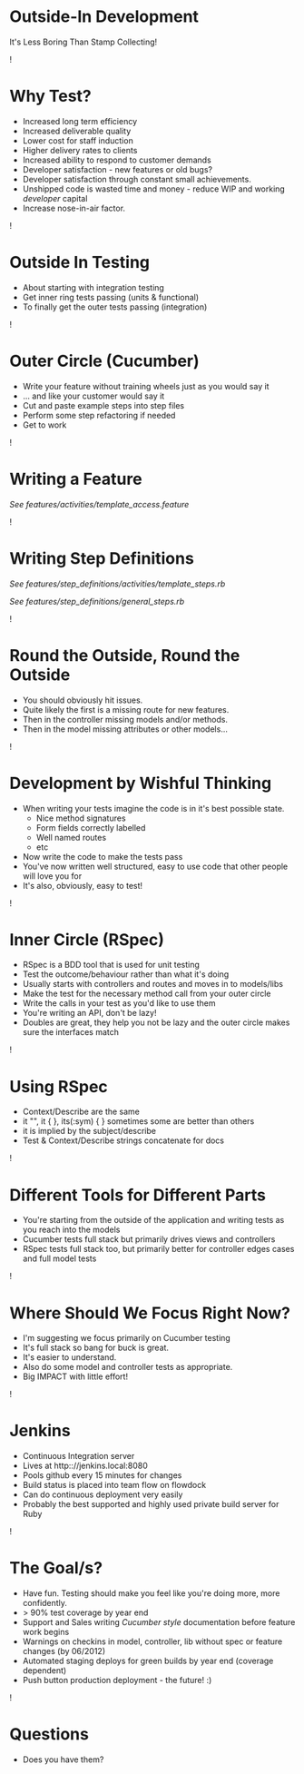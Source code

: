 # Outside-In Development

It's Less Boring Than Stamp Collecting!

!

# Why Test?

* Increased long term efficiency
* Increased deliverable quality
* Lower cost for staff induction
* Higher delivery rates to clients
* Increased ability to respond to customer demands
* Developer satisfaction - new features or old bugs?
* Developer satisfaction through constant small achievements. 
* Unshipped code is wasted time and money - reduce WIP and working *developer* capital
* Increase nose-in-air factor. 

!

# Outside In Testing

* About starting with integration testing
* Get inner ring tests passing (units & functional)
* To finally get the outer tests passing (integration)

!

# Outer Circle (Cucumber)

* Write your feature without training wheels just as you would say it
* ... and like your customer would say it
* Cut and paste example steps into step files
* Perform some step refactoring if needed
* Get to work

!

# Writing a Feature

*See features/activities/template_access.feature*

!

# Writing Step Definitions

*See features/step_definitions/activities/template_steps.rb*

*See features/step_definitions/general_steps.rb*

!

# Round the Outside, Round the Outside

* You should obviously hit issues.
* Quite likely the first is a missing route for new features.
* Then in the controller missing models and/or methods.
* Then in the model missing attributes or other models...

!

# Development by Wishful Thinking

* When writing your tests imagine the code is in it's best possible state. 
  * Nice method signatures
  * Form fields correctly labelled
  * Well named routes
  * etc
* Now write the code to make the tests pass
* You've now written well structured, easy to use code that other people will love you for 
* It's also, obviously, easy to test!

!

# Inner Circle (RSpec)

* RSpec is a BDD tool that is used for unit testing
* Test the outcome/behaviour rather than what it's doing
* Usually starts with controllers and routes and moves in to models/libs
* Make the test for the necessary method call from your outer circle
* Write the calls in your test as you'd like to use them
* You're writing an API, don't be lazy!
* Doubles are great, they help you not be lazy and the outer circle makes sure the interfaces match

!

# Using RSpec

* Context/Describe are the same
* it "", it { }, its(:sym) { } sometimes some are better than others
* it is implied by the subject/describe
* Test & Context/Describe strings concatenate for docs

!

# Different Tools for Different Parts

* You're starting from the outside of the application and writing tests as you reach into the models
* Cucumber tests full stack but primarily drives views and controllers
* RSpec tests full stack too, but primarily better for controller edges cases and full model tests

!

# Where Should We Focus Right Now?

* I'm suggesting we focus primarily on Cucumber testing
* It's full stack so bang for buck is great. 
* It's easier to understand.
* Also do some model and controller tests as appropriate.
* Big IMPACT with little effort!

!

# Jenkins

* Continuous Integration server
* Lives at http:://jenkins.local:8080
* Pools github every 15 minutes for changes
* Build status is placed into team flow on flowdock
* Can do continuous deployment very easily
* Probably the best supported and highly used private build server for Ruby

!

# The Goal/s?

* Have fun. Testing should make you feel like you're doing more, more confidently.
* \> 90% test coverage by year end
* Support and Sales writing *Cucumber style* documentation before feature work begins
* Warnings on checkins in model, controller, lib without spec or feature changes (by 06/2012)
* Automated staging deploys for green builds by year end (coverage dependent)
* Push button production deployment - the future! :)

!

Questions
===
* Does you have them?
